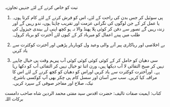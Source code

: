 <p>نیت کو خاص کرنے کے لئے جنہیں تجاوزیہ</p>
<ol>
<li><p>پی سوئیل کر جس بدن کی راحت کے لئے، اس کو فرش کرنے کے لئے کام کرتا ہوں۔ یا عمل کر کے جن لوگوں کی نگرانی عزمت اور تقریب چاہتا ہوں، ندو رہیں گے اور زندہ رہیں گے تصور سے دفن کر کوئی پلا پھنڈ والا نہ ہو کچھ اپنی لے بیندی جیزول کی طلب میں پینے اعمال کو میرباد کر کے کیوں لئے آخترت کو بریاد کرول۔</p>
</li>
<li><p>بے اخلاصی اور ریاکاری پیر آنے والی وعید ول کوباربار پڑھیں اور آخترت کوکثرت سے یاد کریں</p>
</li>
<li><p>سی دھیان کو حامل کر کے کوئی کوئی کوئی کوئی آب پیرہم وقت پی خیال چاہیے نہیں کر صبح التقائی لا آب دیکھا ہیں، ورن اتنا تو خیال نہیں کر التقائی آب کو دکھا رہا ہے۔ اورآخترت کوکثرت سے یاد کریں اوراس کو دھیان کو کچھ کرنے کے لئے اس کا مراقبہ کیا کریں۔ سب سے آسان اور سسل کام ہی چکر بھی آپ کوکسی باشرع، نیک، صلاح اور مفاجر صوفی کے سپرد کریں۔</p>
</li>
</ol>
<p>کتاب: اہمیت صفات
تالیف: حضرت اقدس سید مفتی محمد الردین شاه صاحب دامست برکات اللہ</p>
